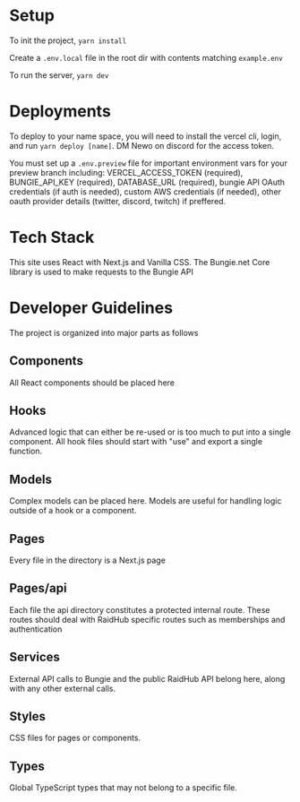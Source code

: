 # Setup

To init the project, `yarn install`

Create a `.env.local` file in the root dir with contents matching `example.env`

To run the server, `yarn dev`

# Deployments

To deploy to your name space, you will need to install the vercel cli, login, and run `yarn deploy [name]`. DM Newo on discord for the access token.

You must set up a `.env.preview` file for important environment vars for your preview branch including: VERCEL_ACCESS_TOKEN (required), BUNGIE_API_KEY (required), DATABASE_URL (required), bungie API OAuth credentials (if auth is needed), custom AWS credentials (if needed), other oauth provider details (twitter, discord, twitch) if preffered.

# Tech Stack

This site uses React with Next.js and Vanilla CSS. The Bungie.net Core library is used to make requests to the Bungie API

# Developer Guidelines

The project is organized into major parts as follows

## Components

All React components should be placed here

## Hooks

Advanced logic that can either be re-used or is too much to put into a single component. All hook files should start with "use" and export a single function.

## Models

Complex models can be placed here. Models are useful for handling logic outside of a hook or a component.

## Pages

Every file in the directory is a Next.js page

## Pages/api

Each file the api directory constitutes a protected internal route. These routes should deal with RaidHub specific routes such as memberships and authentication

## Services

External API calls to Bungie and the public RaidHub API belong here, along with any other external calls.

## Styles

CSS files for pages or components.

## Types

Global TypeScript types that may not belong to a specific file.